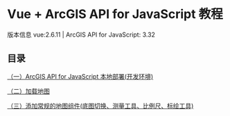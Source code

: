 # Vue + ArcGIS API for JavaScript 教程

版本信息 vue:2.6.11 | ArcGIS API for JavaScript: 3.32

## 目录

[（一）ArcGIS API for JavaScript 本地部署(开发环境)](https://luckrain7.github.io/arcgis-api-for-javascript-vue/Demo-1/)

[（二）加载地图](https://luckrain7.github.io/arcgis-api-for-javascript-vue/Demo-2/)

[（三）添加常规的地图组件(底图切换、测量工具、比例尺、标绘工具)]((https://luckrain7.github.io/arcgis-api-for-javascript-vue/Demo-3/))
